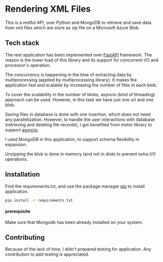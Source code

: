 # Rendering XML Files

This is a restful API, over Python and MongoDB to retrieve and save data from xml files which are store as zip file on a Microsoft Azure Blob.

## Tech stack

The rest application has been implemented over [FastAPI](https://fastapi.tiangolo.com/) framework. The reason is the lower load of this library and its support for concurrent I/O and processor's operation. 

The concurrency is happening in the time of extracting data by multiprocessing (applied by multiprocessing library). It makes the application fast and scalable by increasing the number of files in each blob.

To cover the scalability in the number of blobs, asyncio (kind of threading) approach can be used. However, in this task we have just one url and one blob.

Saving files in database is done with one insertion, which does not need any parallelization. However, to handle the user interactions with database (retrieving and deleting file records), I got benefited from motor library to support [asyncio](https://docs.python.org/3.8/library/asyncio.html).

I used MongoDB in this application, to support schema flexibility in expansion.

Unzipping the blob is done in memory (and not in disk) to prevent extra I/O operations.
 

## Installation

Find the requirements.txt, and use the package manager [pip](https://pip.pypa.io/en/stable/) to install application.

```bash
pip install -r requirements.txt 
```
#### prerequisite

Make sure that Mongodb has been already installed on your system. 

## Contributing
Because of the lack of time, I didn't prepared testing for application. Any contribution to add testing is appreciated.
